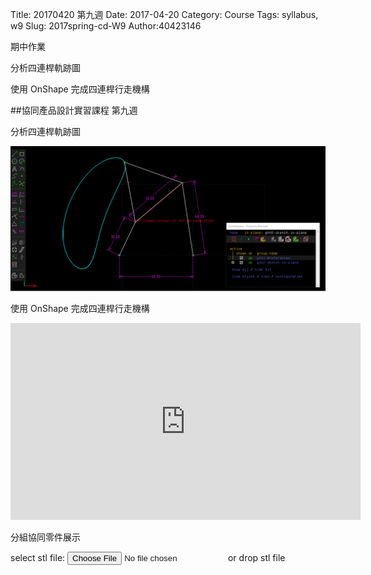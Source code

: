 Title: 20170420 第九週
Date: 2017-04-20
Category: Course
Tags: syllabus, w9
Slug: 2017spring-cd-W9
Author:40423146

期中作業

分析四連桿軌跡圖

使用 OnShape 完成四連桿行走機構


<!-- PELICAN_END_SUMMARY -->

##協同產品設計實習課程 第九週

分析四連桿軌跡圖


<img src="./../data/W9/46.png" width="560" />


使用 OnShape 完成四連桿行走機構

<iframe width="560" height="315" src="https://www.youtube.com/embed/EORo8OShl58" frameborder="0" allowfullscreen></iframe>

分組協同零件展示

<link href="./../Madeleine.js-master/madeleine/src/css/Madeleine.css" rel="stylesheet">
<script src="./../Madeleine.js-master/madeleine/src/lib/stats.js"></script>
<script src="./../Madeleine.js-master/madeleine/src/lib/detector.js"></script>
<script src="./../Madeleine.js-master/madeleine/src/lib/three.min.js"></script>
<script src="./../Madeleine.js-master/madeleine/src/Madeleine.js"></script>

<div id="target" class="madeleine"></div>

<script>
window.onload = function(){
    var madeleine = new Madeleine({
      target: 'target', // target div id
      data: './../data/Fourbar.stl', // data path
      path: './../Madeleine.js-master/madeleine/src/' // path to source directory from current html file
    });
}; 
</script>

<script src="https://cdnjs.cloudflare.com/ajax/libs/three.js/r68/three.min.js"
></script>

<script src="https://rawgit.com/mrdoob/three.js/master/examples/js/controls/TrackballControls.js"
></script>

<script src="./../data/w9/loader.js"></script>

<script src="./../data/w9/stl.js"></script>

<div>
select stl file: <input type="file" id="file" /> or drop stl file
</div>
<div id="view"></div>